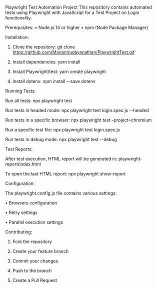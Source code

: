 Playwright Test Automation Project
This repository contains automated tests using Playwright with JavaScript for a Test Project on Login functionality.

Prerequisites:
•	Node.js 14 or higher
•	npm (Node Package Manager)

Installation:
1.	Clone the repository:
git clone https://github.com/MarianIrudayanathan/PlaywrightTest.git'

2.	Install dependencies:
yarn install

3.	Install Playwright/test:
yarn create playwright

4.	Install dotenv:
npm install --save dotenv

Running Tests:

Run all tests: 
npx playwright test

Run tests in headed mode: 
npx playwright test login.spec.js --headed

Run tests in a specific browser: 
npx playwright test –project=chromium

Run a specific test file: 
npx playwright test login.spec.js

Run tests in debug mode: 
npx playwright test --debug

Test Reports:

After test execution, HTML report will be generated in: 
playwright-report/index.html

To open the last HTML report: 
npx playwright show-report

Configuration:

The playwright.config.js file contains various settings: 

•	Browsers configuration

•	Retry settings

•	Parallel execution settings

Contributing:

1.	Fork the repository
   
2.	Create your feature branch
   
3.	Commit your changes
   
4.	Push to the branch
   
5.	Create a Pull Request

